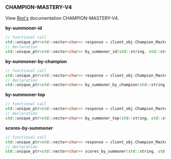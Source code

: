 ### CHAMPION-MASTERY-V4

View [Riot's](https://developer.riotgames.com/apis#champion-mastery-v4) documentation CHAMPION-MASTERY-V4.

**by-summoner-id**
```cpp
// functional call
std::unique_ptr<std::vector<char>> response = client_obj.Champion_Mastery.by_summoner_id("<routing>", "<summoner-id>");
// declaration
std::unique_ptr<std::vector<char>> by_summoner_id(std::string, std::string);
```
**by-summoner-by-champion**
```cpp
// functional call
std::unique_ptr<std::vector<char>> response = client_obj.Champion_Mastery.by_summoner_by_champion("<routing>", "<summoner-id>", <champion-id>);
// declaration
std::unique_ptr<std::vector<char>> by_summoner_by_champion(std::string, std::string, int);
```
**by-summoner-top**
```cpp
// functional call
std::unique_ptr<std::vector<char>> response = client_obj.Champion_Mastery.by_summoner_top("<routing>", "<summoner-id>", {"count", <count>});
// declaration
std::unique_ptr<std::vector<char>> by_summoner_top(std::string, std::string, std::pair<std::string>, int);
```
**scores-by-summoner**
```cpp
// functional call
std::unique_ptr<std::vector<char>> response = client_obj.Champion_Mastery.scores_by_summoner("<routing>", "<summoner-id>")
// declaration
std::unique_ptr<std::vector<char>> scores_by_summoner(std::string, std::string);
```
```
